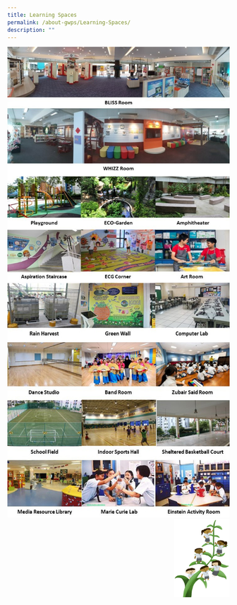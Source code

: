 ```yaml
---
title: Learning Spaces
permalink: /about-gwps/Learning-Spaces/
description: ""
---
```

![](/images/Learning%20Space/Slide1.jpg)
![](/images/Learning%20Space/Slide2.jpg)
<img src="/images/Small%20logo/gwps%20children%20(1).png" 
     style="width:25%;float:right">